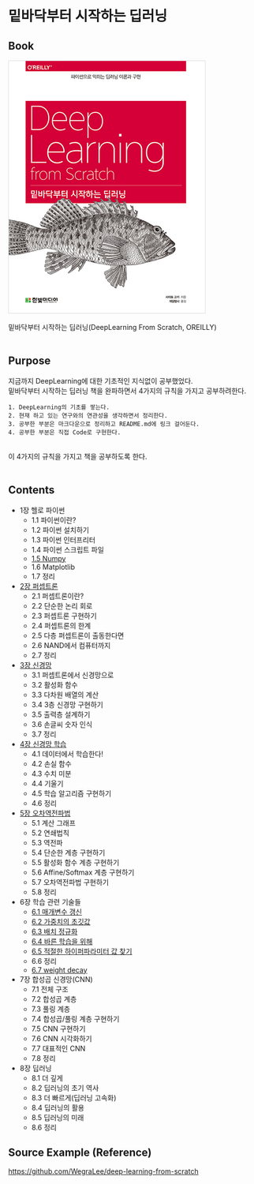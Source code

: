 # 밑바닥부터 시작하는 딥러닝

## Book
![book](image/book.jpg)

밑바닥부터 시작하는 딥러닝(DeepLearning From Scratch, OREILLY)
<br>
<br>

## Purpose
지금까지 DeepLearning에 대한 기초적인 지식없이 공부했었다. <br>
밑바닥부터 시작하는 딥러닝 책을 완파하면서 4가지의 규칙을 가지고 공부하려한다.<br>

    1. DeepLearning의 기초를 쌓는다.
    2. 현재 하고 있는 연구와의 연관성을 생각하면서 정리한다.
    3. 공부한 부분은 마크다운으로 정리하고 README.md에 링크 걸어둔다.
    4. 공부한 부분은 직접 Code로 구현한다.

<br>
이 4가지의 규칙을 가지고 책을 공부하도록 한다.
<br>
<br>

## Contents
- 1장 헬로 파이썬
    * 1.1 파이썬이란?
    * 1.2 파이썬 설치하기
    * 1.3 파이썬 인터프리터 
    * 1.4 파이썬 스크립트 파일 
    * [1.5 Numpy](note/01_6_numpy.md)
    * 1.6 Matplotlib
    * 1.7 정리 
- [2장 퍼셉트론](note/02_perceptron.md)
    * 2.1 퍼셉트론이란?
    * 2.2 단순한 논리 회로 
    * 2.3 퍼셉트론 구현하기 
    * 2.4 퍼셉트론의 한계 
    * 2.5 다층 퍼셉트론이 출동한다면
    * 2.6 NAND에서 컴퓨터까지 
    * 2.7 정리 
- [3장 신경망](note/03_neuralnetwork.md)
    * 3.1 퍼셉트론에서 신경망으로 
    * 3.2 활성화 함수 
    * 3.3 다차원 배열의 계산 
    * 3.4 3층 신경망 구현하기
    * 3.5 출력층 설계하기 
    * 3.6 손글씨 숫자 인식 
    * 3.7 정리 
- [4장 신경망 학습](note/04_NNtrain.md)
    * 4.1 데이터에서 학습한다!
    * 4.2 손실 함수 
    * 4.3 수치 미분 
    * 4.4 기울기 
    * 4.5 학습 알고리즘 구현하기 
    * 4.6 정리 
- [5장 오차역전파법](note/05_Backpropagation.md)
    * 5.1 계산 그래프
    * 5.2 연쇄법칙 
    * 5.3 역전파
    * 5.4 단순한 계층 구현하기 
    * 5.5 활성화 함수 계층 구현하기 
    * 5.6 Affine/Softmax 계층 구현하기 
    * 5.7 오차역전파법 구현하기 
    * 5.8 정리 
- 6장 학습 관련 기술들
    * [6.1 매개변수 갱신]((note/06_1_Optimizer.md))
    * [6.2 가중치의 초깃값](note/06_2_Initialize.md)
    * [6.3 배치 정규화](note/06_3_Batch_normalization.md)
    * [6.4 바른 학습을 위해](note/06_3_Batch_normalization.md)
    * [6.5 적절한 하이퍼파라미터 값 찾기]((note/06_3_Batch_normalization.md))
    * 6.6 정리 
    * [6.7 weight decay](note/06-7_weight_decay.md)
- 7장 합성곱 신경망(CNN)
    * 7.1 전체 구조 
    * 7.2 합성곱 계층 
    * 7.3 풀링 계층 
    * 7.4 합성곱/풀링 계층 구현하기 
    * 7.5 CNN 구현하기 
    * 7.6 CNN 시각화하기 
    * 7.7 대표적인 CNN 
    * 7.8 정리 
- 8장 딥러닝
    * 8.1 더 깊게 
    * 8.2 딥러닝의 초기 역사 
    * 8.3 더 빠르게(딥러닝 고속화) 
    * 8.4 딥러닝의 활용 
    * 8.5 딥러닝의 미래 
    * 8.6 정리 

## Source Example (Reference)

https://github.com/WegraLee/deep-learning-from-scratch